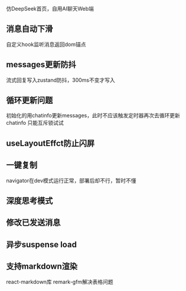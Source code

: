 仿DeepSeek首页，自用AI聊天Web端


## 消息自动下滑
自定义hook监听消息返回dom锚点

## messages更新防抖
流式回复写入zustand防抖，300ms不变才写入

## 循环更新问题
初始化的用chatinfo更新messages，此时不应该触发定时器再次去循环更新chatinfo
只能互斥锁试试

## useLayoutEffct防止闪屏

## 一键复制
navigator在dev模式运行正常，部署后却不行，暂时不懂

## 深度思考模式

## 修改已发送消息

## 异步suspense load

## 支持markdown渲染
react-markdown库
remark-gfm解决表格问题
